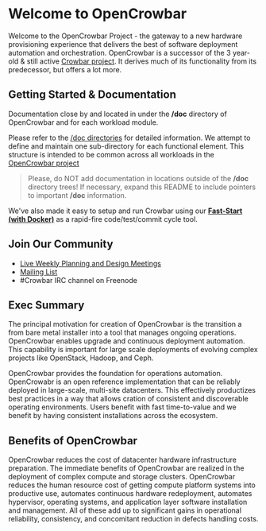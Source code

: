 # Welcome to OpenCrowbar

Welcome to the OpenCrowbar Project - the gateway to a new hardware provisioning experience that delivers the best of software deployment automation and orchestration. OpenCrowbar is a successor of the 3 year-old & still active [Crowbar project](http://github.com/crowbar). It derives much of its functionality from its predecessor, but offers a lot more.

## Getting Started & Documentation

Documentation close by and located in under the **/doc** directory of OpenCrowbar and for each workload module.

Please refer to the [/doc directories](/doc/README.md) for detailed information.  We attempt to define and maintain one sub-directory for each functional element.  This structure is intended to be common across all workloads in the [OpenCrowbar project](https://github.com/opencrowbar/)

> Please, do NOT add documentation in locations outside of the  **/doc** directory trees!  If necessary, expand this README to include pointers to important **/doc** information.

We've also made it easy to setup and run Crowbar using our [**Fast-Start (with Docker)**](/doc/development-guides/dev-systems) as a rapid-fire code/test/commit cycle tool.  

## Join Our Community

* [Live Weekly Planning and Design Meetings](http://bit.ly/crowbar-calendar)
* [Mailing List](http://bit.ly/crowbarlist)
* #Crowbar IRC channel on Freenode  

## Exec Summary 

The principal motivation for creation of OpenCrowbar is the transition a from bare metal installer into a tool that manages ongoing operations.  OpenCrowbar enables upgrade and continuous deployment automation. This capability is important for large scale deployments of evolving complex projects like OpenStack, Hadoop, and Ceph.

OpenCrowbar provides the foundation for operations automation. OpenCrowabr is an open reference implementation that can be reliably deployed in large-scale, multi-site datacenters.  This effectively productizes best practices in a way that allows cration of consistent and discoverable operating environments.  Users benefit with fast time-to-value and we benefit by having consistent installations across the ecosystem.  

## Benefits of OpenCrowbar

OpenCrowbar reduces the cost of datacenter hardware infrastructure preparation. The immediate benefits of OpenCrowbar are realized in the deployment of complex compute and storage clusters. OpenCrowbar reduces the human resource cost of getting compute platform systems into productive use, automates continuous hardware redeployment, automates hypervisor, operating systems, and application layer software installation and management. All of these add up to significant gains in operational reliability, consistency, and concomitant reduction in defects handling costs.
